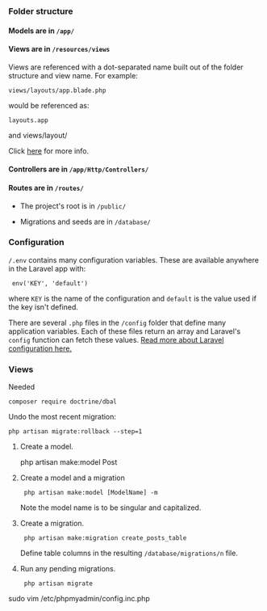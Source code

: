 ### Folder structure

#### Models are in `/app/`

#### Views are in `/resources/views`

Views are referenced with a dot-separated name built out of the folder structure and view name. For example:

	views/layouts/app.blade.php

would be referenced as:

	layouts.app

and 
	views/layout/	

Click <a href=#>here</a> for more info.

#### Controllers are in `/app/Http/Controllers/`

#### Routes are in `/routes/`

* The project's root is in `/public/`

* Migrations and seeds are in `/database/`


### Configuration 

`/.env` contains many configuration variables. These are available anywhere in the Laravel app with:

	 env('KEY', 'default')

where `KEY` is the name of the configuration and `default` is the value used if the key isn't defined. 

There are several `.php` files in the `/config` folder that define many application variables. Each of these files return an array and Laravel's `config` function can fetch these values. [Read more about Laravel configuration here.](https://laravel.com/docs/5.5/configuration)


### Views 



 



Needed

	composer require doctrine/dbal


Undo the most recent migration:

	php artisan migrate:rollback --step=1



1. Create a model.

	php artisan make:model Post

1. Create a model and a migration
	
		php artisan make:model [ModelName] -m	
	
	Note the model name is to be singular and capitalized.		 
	
2. Create a migration.

		php artisan make:migration create_posts_table
	
	Define table columns in the resulting `/database/migrations/n` file.		

3. Run any pending migrations.

		php artisan migrate
		
		
 sudo vim /etc/phpmyadmin/config.inc.php
		
